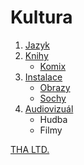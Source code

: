 # Kultura

1. [Jazyk](./531.md)
2. [Knihy](./532.md)
	- [Komix](./532.md#Komix)
3. [Instalace](./533.md)
	- [Obrazy](./533.md#Obrazy)
	- [Sochy](./533.md#Sochy)
4.  [Audiovizuál](./534.md)
	- Hudba
	- Filmy



[THA LTD.](http://tha.jp/)
